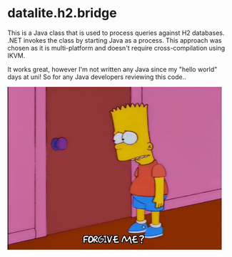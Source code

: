 # datalite.h2.bridge

This is a Java class that is used to process queries against H2 databases. .NET invokes the class by starting Java as a process. This approach was chosen as it is multi-platform and doesn't require cross-compilation using IKVM.

It works great, however I'm not written any Java since my "hello world" days at uni! So for any Java developers reviewing this code..

![](https://raw.githubusercontent.com/cpwood/Datalite/develop/src/datalite.h2.bridge/forgiveme.gif)

